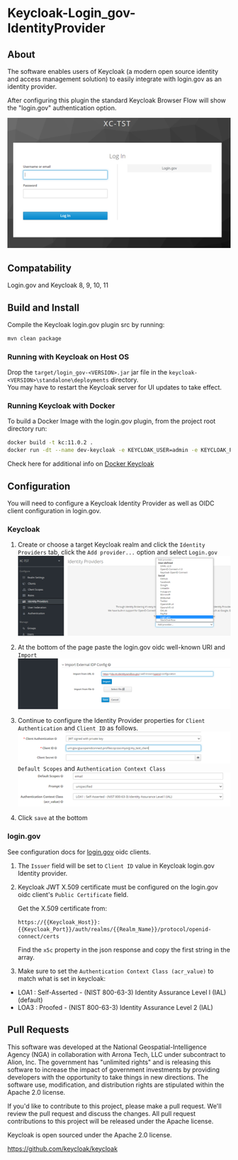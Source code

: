 # Keycloak-Login_gov-IdentityProvider

## About
The software enables users of Keycloak (a modern open source identity and access management solution) to easily integrate with login.gov as an identity provider.

After configuring this plugin the standard Keycloak Browser Flow will show the "login.gov" authentication option.

![login form](img/login_with_login_gov.PNG)

## Compatability
Login.gov and Keycloak 8, 9, 10, 11


## Build and Install
Compile the Keycloak login.gov plugin src by running: 

```bash
mvn clean package
```

### Running with Keycloak on Host OS

Drop the `target/login_gov-<VERSION>.jar` jar file in the `keycloak-<VERSION>\standalone\deployments` directory.  
You may have to restart the Keycloak server for UI updates to take effect.

### Running Keycloak with Docker

To build a Docker Image with the login.gov plugin, from the project root directory run:

```bash
docker build -t kc:11.0.2 .
docker run -dt --name dev-keycloak -e KEYCLOAK_USER=admin -e KEYCLOAK_PASSWORD=admin -p 8080:8080 kc:11.0.2
```

Check here for additional info on  [Docker Keycloak](https://hub.docker.com/r/jboss/keycloak/) 


## Configuration
You will need to configure a Keycloak Identity Provider as well as OIDC client configuration in login.gov.

### Keycloak

 1. Create or choose a target Keycloak realm and click the `Identity Providers` tab, click the `Add provider...` option and select `Login.gov`
![login_gov_provider](img/create_identity_provider.PNG)

 2. At the bottom of the page paste the login.gov oidc well-known URI and `Import`
 ![well-known](img/import_well-known.PNG)

 3. Continue to configure the Identity Provider properties for `Client Authentication` and `Client ID` as follows.
![conf_client](img/idp_conf_client.PNG)
`Default Scopes` and `Authentication Context Class`
![conf_scope_acr](img/idp_conf_scope_acr.PNG)

 4. Click `save` at the bottom
 
### login.gov
See configuration docs for [login.gov](https://developers.login.gov/oidc/) oidc clients.

 1. The `Issuer` field will be set to `Client ID` value in Keycloak login.gov Identity provider.

 2. Keycloak JWT X.509 certificate must be configured on the login.gov oidc client's `Public Certificate` field.  

    Get the X.509 certificate from:
    ```
    https://{{Keycloak_Host}}:{{Keycloak_Port}}/auth/realms/{{Realm_Name}}/protocol/openid-connect/certs
    ```

    Find the `x5c` property in the json response and copy the first string in the array.

 3. Make sure to set the `Authentication Context Class (acr_value)` to match what is set in keycloak:
 * LOA1 :  Self-Asserted - (NIST 800-63-3) Identity Assurance Level l (IAL) (default)
 * LOA3 :  Proofed  - (NIST 800-63-3) Identity Assurance Level 2 (IAL)


## Pull Requests

This software was developed at the National Geospatial-Intelligence Agency (NGA) in collaboration with Arrona Tech, LLC under subcontract to Alion, Inc. The government has "unlimited rights" and is releasing this software to increase the impact of government investments by providing developers with the opportunity to take things in new directions. The software use, modification, and distribution rights are stipulated within the Apache 2.0 license.

If you'd like to contribute to this project, please make a pull request. We'll review the pull request and discuss the changes. All pull request contributions to this project will be released under the Apache license.

Keycloak is open sourced under the Apache 2.0 license. 

https://github.com/keycloak/keycloak
